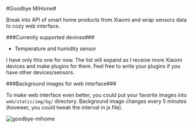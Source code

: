 #Goodbye MiHome#

Break into API of smart home products from Xiaomi and wrap sensors data to cozy web interface.

###Currently supported devices###

- Temperature and humidity sensor

I have only this one for now. The list will expand as I receive more Xiaomi devices and make plugins for them. Feel free to write your plugins if you have other devices/sensors.

###Background images for web interface###

To make web interface even better, you could put your favorite images into `web/static/img/bg/` directory. Background image changes every 5 minutes (hovewer, you could tweak the interval in js file).

![goodbye-mihome](https://cloud.githubusercontent.com/assets/840753/21755994/cd764588-d634-11e6-985a-c0336571a333.png)
